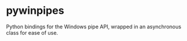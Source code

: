 # pywinpipes
Python bindings for the Windows pipe API, wrapped in an asynchronous class for ease of use.